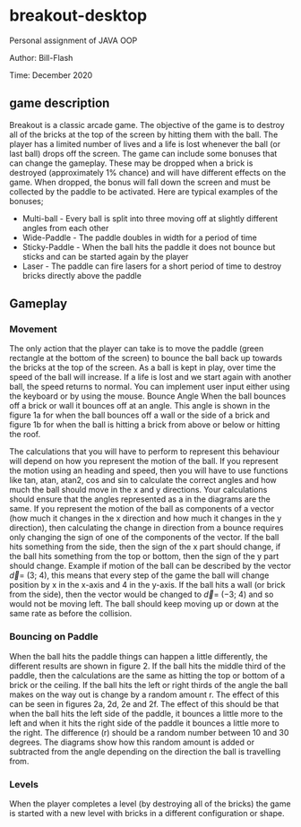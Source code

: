 # breakout-desktop
Personal assignment of JAVA OOP

Author: Bill-Flash

Time: December 2020

## game description   
Breakout is a classic arcade game. The objective of the game is to destroy all of the bricks at the top of the screen by hitting them with the ball. The player has a limited number of lives and a life is lost whenever the ball (or last ball) drops off the screen. The game can include some bonuses that can change the gameplay. These may be dropped when a brick is destroyed (approximately 1% chance) and will have different effects on the game. When dropped, the bonus will fall down the screen and must be collected by the paddle to be activated. Here are typical examples of the bonuses;

- Multi-ball - Every ball is split into three moving off at slightly different angles from each other
- Wide-Paddle - The paddle doubles in width for a period of time
- Sticky-Paddle - When the ball hits the paddle it does not bounce but sticks and can be started again
by the player
- Laser - The paddle can fire lasers for a short period of time to destroy bricks directly above the paddle

## Gameplay
### Movement
The only action that the player can take is to move the paddle (green rectangle at the bottom of the screen)
to bounce the ball back up towards the bricks at the top of the screen. As a ball is kept in play, over time the
speed of the ball will increase. If a life is lost and we start again with another ball, the speed returns to normal.
You can implement user input either using the keyboard or by using the mouse.
Bounce Angle
When the ball bounces off a brick or wall it bounces off at an angle. This angle is shown in the figure 1a for
when the ball bounces off a wall or the side of a brick and figure 1b for when the ball is hitting a brick from
above or below or hitting the roof.

The calculations that you will have to perform to represent this behaviour will depend on how you represent
the motion of the ball. If you represent the motion using an heading and speed, then you will have to use
functions like tan, atan, atan2, cos and sin to calculate the correct angles and how much the ball should move
in the x and y directions. Your calculations should ensure that the angles represented as a in the diagrams are
the same.
If you represent the motion of the ball as components of a vector (how much it changes in the x direction
and how much it changes in the y direction), then calculating the change in direction from a bounce requires
only changing the sign of one of the components of the vector. If the ball hits something from the side, then
the sign of the x part should change, if the ball hits something from the top or bottom, then the sign of the y
part should change.
Example if motion of the ball can be described by the vector $\vec{d}$= (3; 4), this means that every step of the
game the ball will change position by x in the x-axis and 4 in the y-axis. If the ball hits a wall (or brick from
the side), then the vector would be changed to $\vec{d}$= (−3; 4) and so would not be moving left. The ball should
keep moving up or down at the same rate as before the collision.

### Bouncing on Paddle
When the ball hits the paddle things can happen a little differently, the different results are shown in figure 2.
If the ball hits the middle third of the paddle, then the calculations are the same as hitting the top or bottom
of a brick or the ceiling.
If the ball hits the left or right thirds of the angle the ball makes on the way out is change by a random
amount r. The effect of this can be seen in figures 2a, 2d, 2e and 2f.
The effect of this should be that when the ball hits the left side of the paddle, it bounces a little more to
the left and when it hits the right side of the paddle it bounces a little more to the right. The difference (r)
should be a random number between 10 and 30 degrees.
The diagrams show how this random amount is added or subtracted from the angle depending on the
direction the ball is travelling from.

### Levels
When the player completes a level (by destroying all of the bricks) the game is started with a new level with
bricks in a different configuration or shape.
